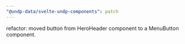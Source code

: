 ```yaml
---
"@undp-data/svelte-undp-components": patch
---
```


refactor: moved button from HeroHeader component to a MenuButton component.
